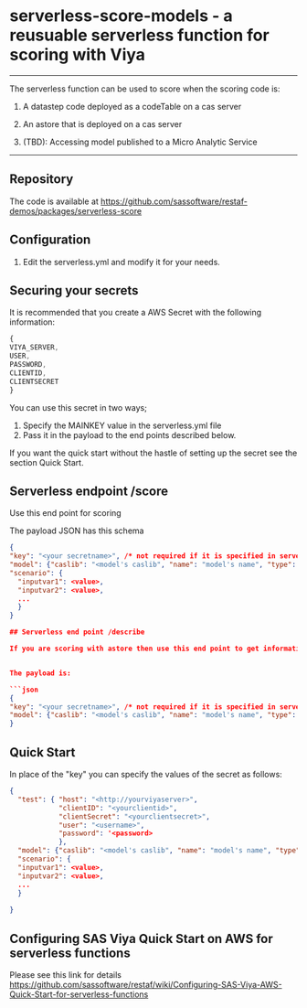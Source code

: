 # serverless-score-models - a reusuable serverless function for scoring with Viya

---
The serverless function can be used to score when the scoring code is:

1. A datastep code deployed as a codeTable on a cas server

2. An astore that is deployed on a cas server

3. (TBD): Accessing model published to a Micro Analytic Service

---

## Repository

The code is available at <https://github.com/sassoftware/restaf-demos/packages/serverless-score>

## Configuration

1. Edit the serverless.yml and modify it for your needs.

## Securing your secrets

It is recommended that you create a AWS Secret with the following information:

```js
{
VIYA_SERVER,
USER,
PASSWORD,
CLIENTID,
CLIENTSECRET
}
```

You can use this secret in two ways;

1. Specify the MAINKEY value in the serverless.yml file
2. Pass it in the payload to the end points described below.

If you want the quick start without the hastle of setting up the secret see the section Quick Start.

## Serverless endpoint /score

Use this end point for scoring

The payload JSON has this schema

```json
{
"key": "<your secretname>", /* not required if it is specified in serverless.yml */
"model": {"caslib": "<model's caslib", "name": "model's name", "type": "<ds|astore>"},
"scenario": {
  "inputvar1": <value>,
  "inputvar2": <value>,
  ...
  }
}

## Serverless end point /describe

If you are scoring with astore then use this end point to get information on the input variables


The payload is:

```json
{
"key": "<your secretname>", /* not required if it is specified in serverless.yml */
"model": {"caslib": "<model's caslib", "name": "model's name", "type": "<ds|astore>"}
}
```

## Quick Start

In place of the "key" you can specify the values of the secret as follows:

```json
{
  "test": { "host": "<http://yourviyaserver>",
            "clientID": "<yourclientid>",
            "clientSecret": "<yourclientsecret>",
            "user": "<username>",
            "password": '<password>  
            },
  "model": {"caslib": "<model's caslib", "name": "model's name", "type": "<ds|astore>"},
  "scenario": {
  "inputvar1": <value>,
  "inputvar2": <value>,
  ...
  }
  
}
```

## Configuring SAS Viya Quick Start on AWS for serverless functions

Please see this link for details <https://github.com/sassoftware/restaf/wiki/Configuring-SAS-Viya-AWS-Quick-Start-for-serverless-functions>
